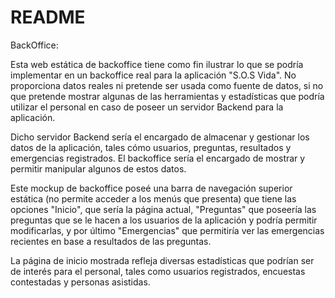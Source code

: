 # README

BackOffice:

  Esta web estática de backoffice tiene como fin ilustrar lo que se podría implementar en un backoffice real para la aplicación "S.O.S Vida". No proporciona datos reales ni pretende ser usada como fuente de datos, si no que pretende mostrar algunas de las herramientas y estadísticas que podría utilizar el personal en caso de poseer un servidor Backend para la aplicación.
  
  Dicho servidor Backend sería el encargado de almacenar y gestionar los datos de la aplicación, tales cómo usuarios, preguntas, resultados y emergencias registrados. El backoffice sería el encargado de mostrar y permitir manipular algunos de estos datos.  
  
  Este mockup de backoffice poseé una barra de navegación superior estática (no permite acceder a los menús que presenta) que tiene las opciones "Inicio", que sería la página actual, "Preguntas" que poseería las preguntas que se le hacen a los usuarios de la aplicación y podría permitir modificarlas, y por último "Emergencias" que permitiría ver las emergencias recientes en base a resultados de las preguntas.
  
  La página de inicio mostrada refleja diversas estadísticas que podrían ser de interés para el personal, tales como usuarios registrados, encuestas contestadas y personas asistidas. 
